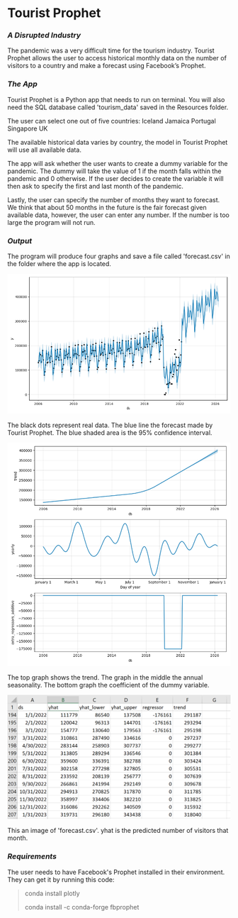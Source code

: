 # Tourist Prophet

### *A Disrupted Industry*

The pandemic was a very difficult time for the tourism industry. Tourist Prophet allows the user to access historical monthly data on the number of visitors to a country and make a forecast using Facebook’s Prophet. 

### *The App*
Tourist Prophet is a Python app that needs to run on terminal. You will also need the SQL database called 'tourism_data' saved in the Resources folder. 

The user can select one out of five countries:
Iceland
Jamaica
Portugal
Singapore
UK

The available historical data varies by country, the model in Tourist Prophet will use all available data.

The app will ask whether the user wants to create a dummy variable for the pandemic. The dummy will take the value of 1 if the month falls within the pandemic and 0 otherwise. If the user decides to create the variable it will then ask to specify the first and last month of the pandemic. 

Lastly, the user can specify the number of months they want to forecast. We think that about 50 months in the future is the fair forecast given available data, however, the user can enter any number. If the number is too large the program will not run. 

### *Output*

The program will produce four graphs and save a file called 'forecast.csv' in the folder where the app is located. 

<p align='center'> <img src='images/Figure_1.png'></p>
The black dots represent real data. The blue line the forecast made by Tourist Prophet. The blue shaded area is the 95% confidence interval. 

<p align='center'> <img src='images/Figure_2.png'></p>
The top graph shows the trend. The graph in the middle the annual seasonality. The bottom graph the coefficient of the dummy variable. 

<p align='center'> <img src='images/Figure_3.PNG'></p>
This an image of 'forecast.csv'. yhat is the predicted number of visitors that month. 

### *Requirements*

The user needs to have Facebook's Prophet installed in their environment. They can get it by running this code:

>conda install plotly
>
>conda install -c conda-forge fbprophet








